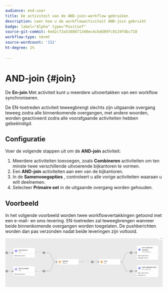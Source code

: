 ```yaml
---
audience: end-user
title: De activiteit van de AND-join-workflow gebruiken
description: Leer hoe u de workflowactiviteit AND-join gebruikt
badge: label="Alpha" type="Positief"
source-git-commit: 6ed2c73a5348871348ec4cbdd89fc8119fdbc718
workflow-type: tm+mt
source-wordcount: '152'
ht-degree: 1%

---
```



# AND-join {#join}

De **En-join** Met activiteit kunt u meerdere uitvoertakken van een workflow synchroniseren.

De EN-toetreden activiteit teweegbrengt slechts zijn uitgaande overgang teweeg zodra alle binnenkomende overgangen, met andere woorden, worden geactiveerd zodra alle voorafgaande activiteiten hebben gebeëindigd.

## Configuratie

Voer de volgende stappen uit om de **AND-join** activiteit:

1. Meerdere activiteiten toevoegen, zoals **Combineren** activiteiten om ten minste twee verschillende uitvoerende bijkantoren te vormen.
1. Een **AND-join** activiteiten aan een van de bijkantoren.
1. In de **Samenvoegopties** , controleert u alle vorige activiteiten waaraan u wilt deelnemen.
1. Selecteer **Primaire set** in de uitgaande overgang worden gehouden.

## Voorbeeld

In het volgende voorbeeld worden twee workflowvertakkingen getoond met een e-mail- en sms-levering. EN-toetreden zal teweegbrengen wanneer beide binnenkomende overgangen worden toegelaten. De pushberichten worden dan pas verzonden nadat beide leveringen zijn voltooid.

![](../assets/workflow-andjoin-example.png)